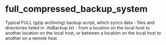 # full_compressed_backup_system
Typical FULL (gzip archiving) backup script, which syncs data - files and directories listed in ./toBackup.txt - from a location on the local host to another location on the local host, or between a location on the local host to another on a remote host.  
